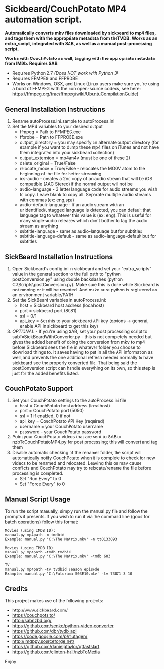 Sickbeard/CouchPotato MP4 automation script.
==============

**Automatically converts mkv files downloaded by sickbeard to mp4 files, and tags them with the appropriate metadata from theTVDB. Works as an extra_script, integrated with SAB, as well as a manual post-processing script.**

**Works with CouchPotato as well, tagging with the appropriate metadata from IMDb. Requires SAB**

- Requires Python 2.7 *(Does NOT work with Python 3)*
- Requires FFMPEG and FFPROBE
- Works on Windows, OSX, and Linux (Linux users make sure you're using a build of FFMPEG with the non open-source codecs, see here: https://ffmpeg.org/trac/ffmpeg/wiki/UbuntuCompilationGuide)

General Installation Instructions
--------------
1. Rename autoProcess.ini.sample to autoProcess.ini
2. Set the MP4 variables to your desired output
    - ffmpeg = Path to FFMPEG.exe
    - ffprobe = Path to FFPROBE.exe
    - output_directory = you may specify an alternate output directory (for example if you want to dump these mp4 files on iTunes and not have them integrated into your sickbeard collection)
    - output_extension = mp4/m4v (must be one of these 2)
    - delete_original = True/False
    - relocate_moov = True/False - relocates the MOOV atom to the beginning of the file for better streaming
    - ios-audio - creates a 2nd copy of an audio stream that will be iOS compatible (AAC Stereo) if the normal output will not be
    - audio-language - 3 letter language code for audio streams you wish to copy. Leave blank to copy all. Separate multiple audio streams with commas (ex: eng,spa)
    - audio-default-language - If an audio stream with an unidentified/untagged language is detected, you can default that language tag to whatever this value is (ex: eng). This is useful for many single-audio releases which don't bother to tag the audio stream as anything
    - subtitle-language - same as audio-language but for subtitles
    - subtitle-language-default - same as audio-language-default but for subtitles

SickBeard Installation Instructions
--------------
1. Open Sickbeard's config.ini in sickbeard and set your "extra_scripts" value in the general section to the full path to "python postConversion.py" using double backslashes (python C:\\Scripts\\postConversion.py). Make sure this is done while Sickbeard is not running or it will be reverted. And make sure python is registered as an environment variable/PATH
2. Set the SickBeard variables in autoProcess.ini:
    - host = Sickbeard host address (localhost)
    - port = sickbeard port (8081)
    - ssl = 0/1
    - api_key = Set this to your sickbeard API key (options -> general, enable API in sickbeard to get this key)
3. *OPTIONAL* - If you're using SAB, set your post processing script to sabToSickBeardWithConverter.py - this is not completely needed but gives the added benefit of doing the conversion from mkv to mp4 before Sickbeard sees the file in whatever folder you choose to download things to. It saves having to put in all the API information as well, and prevents the one additional refresh needed normally to have sickbeard see the properly converted file. That being said the postConversion script can handle everything on its own, so this step is just for the added benefits listed.

CouchPotato Support
--------------
1. Set your CouchPotato settings to the autoProcess.ini file
    - host = CouchPotato host address (localhost)
    - port = CouchPotato port (5050)
    - ssl = 1 if enabled, 0 if not
    - api_key = CouchPotato API Key (required)
    - username = your CouchPotato username
    - password - your CouchPotato password
2. Point your CouchPotato videos that are sent to SAB to nzbToCouchPotatoMP4.py for post processing; this will convert and tag them
3. Disable automatic checking of the renamer folder, the script will automatically notify CouchPotato when it is complete to check for new videos to be renamed and relocated. Leaving this on may cause conflicts and CouchPotato may try to relocate/rename the file before processing is completed.
    - Set "Run Every" to 0
    - Set "Force Every" to 0

Manual Script Usage
--------------
To run the script manually, simply run the manual.py file and follow the prompts it presents.
If you wish to run it via the command line (good for batch operations) follow this format:

```
Movies (using IMDB ID):
manual.py mp4path -m imdbid
Example: manual.py 'C:\The Matrix.mkv' -m tt0133093

Movies (using TMDB ID)
manual.py mp4path -tmdb tmdbid
Example: manual.py 'C:\The Matrix.mkv' -tmdb 603

TV
manual.py mp4path -tv tvdbid season episode
Example: manual.py 'C:\Futurama S03E10.mkv' -tv 73871‎ 3 10
```

Credits
--------------
This project makes use of the following projects:
- http://www.sickbeard.com/
- https://couchpota.to/
- http://sabnzbd.org/
- https://github.com/senko/python-video-converter
- https://github.com/dbr/tvdb_api
- https://code.google.com/p/mutagen/
- http://imdbpy.sourceforge.net/
- https://github.com/danielgtaylor/qtfaststart
- https://github.com/clinton-hall/nzbToMedia

Enjoy